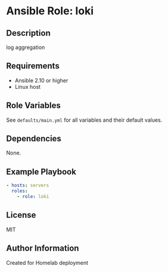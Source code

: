 # Ansible Role: loki

## Description
log aggregation

## Requirements
- Ansible 2.10 or higher
- Linux host

## Role Variables
See `defaults/main.yml` for all variables and their default values.

## Dependencies
None.

## Example Playbook
```yaml
- hosts: servers
  roles:
    - role: loki
```

## License
MIT

## Author Information
Created for Homelab deployment

